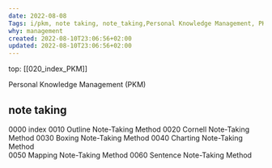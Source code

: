 ```yaml
---
date: 2022-08-08 
Tags: i/pkm, note taking, note_taking,Personal Knowledge Management, PKM, study, learn,
why: management 
created: 2022-08-10T23:06:56+02:00
updated: 2022-08-10T23:06:56+02:00
---
```

top: [[020_index_PKM]]


Personal Knowledge Management (PKM)

## note taking 
0000 index
0010 Outline Note-Taking Method 
0020 Cornell Note-Taking Method 
0030 Boxing Note-Taking Method 
0040 Charting Note-Taking Method  
0050 Mapping Note-Taking Method 
0060 Sentence Note-Taking Method
